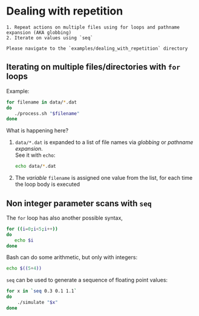 # Dealing with repetition

```{objectives} 
1. Repeat actions on multiple files using for loops and pathname expansion (AKA globbing)
2. Iterate on values using `seq`
```

```{admonition} To follow along
Please navigate to the `examples/dealing_with_repetition` directory
```

## Iterating on multiple files/directories with `for` loops

Example: 

```bash
for filename in data/*.dat 
do
   ./process.sh "$filename"
done
```

What is happening here?
1. `data/*.dat` is expanded to a list of file names
    via *globbing* or *pathname expansion*.  
    See it with `echo`:
    ```bash
    echo data/*.dat
    ```
2. The *variable* `filename` is assigned 
   one value from the list,
   for each time the loop body is executed

## Non integer parameter scans with `seq` 

The `for` loop has also another possible syntax,
```bash
for ((i=0;i<5;i++))
do
   echo $i
done
```
Bash can do some arithmetic, but only with integers:
```bash
echo $((5+4))
```

`seq` can be used to generate a sequence of floating point values:

```bash
for x in `seq 0.3 0.1 1.1`
do 
    ./simulate "$x"
done

```




